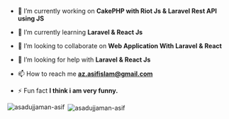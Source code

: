 - 🔭 I’m currently working on **CakePHP with Riot Js & Laravel Rest API using JS**

- 🌱 I’m currently learning **Laravel & React Js**

- 👯 I’m looking to collaborate on **Web Application With Laravel & React**

- 🤝 I’m looking for help with **Laravel & React Js**

- 📫 How to reach me **az.asifislam@gmail.com**

- ⚡ Fun fact **I think i am very funny.**

<p><img align="left" src="https://github-readme-stats.vercel.app/api/top-langs?username=asadujjaman-asif&show_icons=true&locale=en&layout=compact" alt="asadujjaman-asif" /></p>

<p>&nbsp;<img align="center" src="https://github-readme-stats.vercel.app/api?username=asadujjaman-asif&show_icons=true&locale=en" alt="asadujjaman-asif" /></p>
